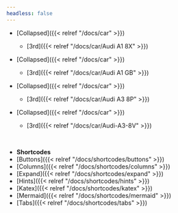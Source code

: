 ```yaml
---
headless: false
---
```

- [Collapsed]({{< relref "/docs/car" >}})
  - [3rd]({{< relref "/docs/car/Audi A1 8X" >}})
  
- [Collapsed]({{< relref "/docs/car" >}})
  - [3rd]({{< relref "/docs/car/Audi A1 GB" >}})
  
- [Collapsed]({{< relref "/docs/car" >}})
  - [3rd]({{< relref "/docs/car/Audi A3 8P" >}})
  
- [Collapsed]({{< relref "/docs/car" >}})
  - [3rd]({{< relref "/docs/car/Audi-A3-8V" >}})
<br />

- **Shortcodes**
- [Buttons]({{< relref "/docs/shortcodes/buttons" >}})
- [Columns]({{< relref "/docs/shortcodes/columns" >}})
- [Expand]({{< relref "/docs/shortcodes/expand" >}})
- [Hints]({{< relref "/docs/shortcodes/hints" >}})
- [Katex]({{< relref "/docs/shortcodes/katex" >}})
- [Mermaid]({{< relref "/docs/shortcodes/mermaid" >}})
- [Tabs]({{< relref "/docs/shortcodes/tabs" >}})
<br />
